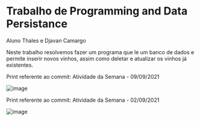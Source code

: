 # Trabalho de Programming and Data Persistance

Aluno Thales e Djavan Camargo

Neste trabalho resolvemos fazer um programa que le um banco de dados e permite inserir novos vinhos, assim como deletar e atualizar os vinhos já existentes.

Print referente ao commit: Atividade da Semana - 09/09/2021

![image](https://user-images.githubusercontent.com/35511577/132935045-a5a5bfaf-cdb9-4df4-8a09-549c4db01b23.png)

Print referente ao commit: Atividade da Semana - 02/09/2021

![image](https://user-images.githubusercontent.com/35511577/132932722-0249a0a2-9da4-4c82-95e6-d5aa60b67856.png)
